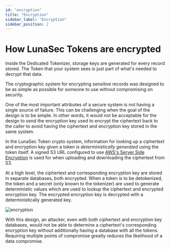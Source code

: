 ```yaml
---
id: "encryption"
title: "Encryption"
sidebar_label: "Encryption"
sidebar_position: 2
---
```


# How LunaSec Tokens are encrypted

Inside the Dedicated Tokenizer, storage keys are generated for every record stored.  The Token that your system sees is just
part of what's needed to decrypt that data.

The cryptographic system for encrypting sensitive records was designed to be as simple as possible for someone to use without compromising
on security.

One of the most important attributes of a secure system is not having a single source of failure. This can be challenging when 
the goal of the design is to be simple. In other words, it would not be acceptable for the design to send the encryption key used to 
encrypt the ciphertext back to the caller to avoid having the ciphertext and encryption key stored in the same system.

In the LunaSec Token crypto system, information for looking up a ciphertext and encryption key given a token is _deterministically generated_ using the token itself. 
A signed S3 URL configured to use [AWS's Server Side Encryption](https://docs.aws.amazon.com/AmazonS3/latest/userguide/ServerSideEncryptionCustomerKeys.html) is used
for when uploading and downloading the ciphertext from S3.

At a high level, the ciphertext and corresponding encryption key are stored in separate databases, both encrypted.
When a token is to be detokenized, the token and a secret (only known to the tokenizer) are used to generate deterministic
values which are used to lookup the ciphertext and encrypted encryption key. The encrypted encryption key is decrypted with
a deterministically generated key.

![encryption](/img/encryption.svg)

With this design, an attacker, even with both ciphertext and encryption key databases, would not be able to determine a
ciphertext's corresponding encryption key without additionally having a database with all the tokens. Requiring multiple
points of compromise greatly reduces the likelihood of a data compromise.

